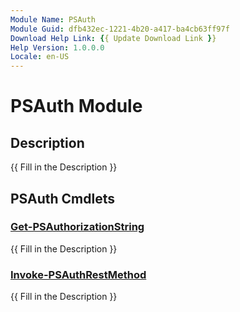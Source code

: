 ```yaml
---
Module Name: PSAuth
Module Guid: dfb432ec-1221-4b20-a417-ba4cb63ff97f
Download Help Link: {{ Update Download Link }}
Help Version: 1.0.0.0
Locale: en-US
---
```


# PSAuth Module

## Description

{{ Fill in the Description }}

## PSAuth Cmdlets

### [Get-PSAuthorizationString](Get-PSAuthorizationString.md)

{{ Fill in the Description }}

### [Invoke-PSAuthRestMethod](Invoke-PSAuthRestMethod.md)

{{ Fill in the Description }}

